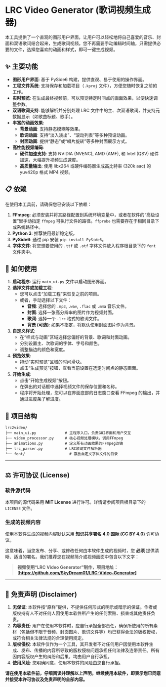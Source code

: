 # LRC Video Generator (歌词视频生成器)



本工具提供了一个直观的图形用户界面，让用户可以轻松地将自己喜爱的音乐、封面和双语歌词结合起来，生成歌词视频。您不再需要手动编辑时间轴，只需提供必要的文件，选择您喜欢的动画和样式，即可一键生成视频。



## ✨ 主要功能



- **图形用户界面**: 基于 PySide6 构建，提供直观、易于使用的操作界面。
- **工程文件系统**: 支持保存和加载项目（`.kproj` 文件），方便您随时恢复之前的工作。
- **实时预览**: 在生成最终视频前，可以预览特定时间点的画面效果，以便快速调整参数。
- **双语歌词支持**: 能够解析并分别处理 LRC 文件中的主、次双语歌词，并支持元数据显示（如歌曲标题、歌手）。
- **丰富的动画效果**:
  - **背景动画**: 支持静态模糊等效果。
  - **歌词动画**: 支持“淡入淡出”、“滚动列表”等多种预设动画。
  - **封面动画**: 提供“静态”或“唱片旋转”等多种封面展示方式。
- **高性能视频编码**:
  - **硬件加速支持**: 支持 NVIDIA (NVENC), AMD (AMF), 和 Intel (QSV) 硬件加速，大幅提升视频生成速度。
  - **高质量输出**: 使用 libx264 或硬件编码器生成高比特率 (320k aac) 的 yuv420p 格式 MP4 视频。



## 📋 依赖



在使用本工具前，请确保您已安装以下依赖：

1. **FFmpeg**: 必须安装并将其路径配置到系统环境变量中，或者在软件的“高级设置”里手动指定 `ffmpeg` 可执行文件的路径。`ffprobe` 也需要存在于相同目录下或系统路径中。
2. **Python 3**: 推荐使用最新稳定版。
3. **PySide6**: 通过 pip 安装 `pip install PySide6`。
4. **字体文件**: 将您想要使用的 `.ttf` 或 `.otf` 字体文件放入程序根目录下的 `font` 文件夹中。



## 🚀 如何使用



1. **启动程序**: 运行 `main_ui.py` 文件以启动图形界面。
2. **选择文件或加载工程**:
   - 您可以点击“加载工程”来恢复之前的项目。
   - 或者，手动选择以下文件：
     - **音频**: 选择您的 `.mp3`, `.wav`, `.flac` 或 `.m4a` 音乐文件。
     - **封面**: 选择一张高分辨率的图片作为视频封面。
     - **歌词**: 选择一个 `.lrc` 格式的歌词文件。
     - **背景 (可选)**: 如果不指定，将默认使用封面图片作为背景。
3. **自定义样式**:
   - 在“样式与动画”区域选择您偏好的背景、歌词和封面动画。
   - 分别设置主、次歌词的字体、字号和颜色。
   - 调整描边的颜色和宽度。
4. **预览效果**:
   - 拖动“实时预览”区域的时间滑块。
   - 点击“生成预览”按钮，查看当前设置在选定时间点的静态画面。
5. **开始生成**:
   - 点击“开始生成视频”按钮。
   - 在弹出的对话框中选择视频文件的保存位置和名称。
   - 程序将开始处理，您可以在界面底部的日志窗口查看 FFmpeg 的输出，并通过进度条了解进度。



## 📂 项目结构



```
lrc2video/
├── main_ui.py             # 主程序入口，负责GUI界面和用户交互
├── video_processor.py     # 核心视频处理模块，调用FFmpeg
├── animations.py          # 定义所有动画效果的FFmpeg滤镜
├── lrc_parser.py          # LRC歌词文件解析器
└── font/                    # 存放自定义字体文件的目录
```

------



## ⚖️ 许可协议 (License)





### 软件源代码



本项目的源代码采用 **MIT License** 进行许可。详情请参阅项目根目录下的 `LICENSE` 文件。



### 生成的视频内容



使用本软件生成的视频内容默认采用 **知识共享署名 4.0 国际 (CC BY 4.0)** 许可协议。

这意味着，当您发布、分享、或修改任何由本软件生成的视频时，您 **必须** 提供清晰、适当的署名。我们推荐您在视频简介或视频画面中包含以下文字：

> **视频使用“LRC Video Generator”制作，项目地址：[https://github.com/SkyDream01/LRC-Video-Generator]**

------



## 📝 免责声明 (Disclaimer)



1. **无保证**: 本软件按“原样”提供，不提供任何形式的明示或暗示的保证。作者或版权持有人不对任何人因使用本软件所产生的任何索赔、损害或其他责任负责。
2. **内容责任**: 用户在使用本软件时，应自行承担全部责任，确保所使用的所有素材（包括但不限于音频、封面图片、歌词文件等）均已获得合法的版权授权，或符合相关法律法规的合理使用规定。
3. **版权侵权**: 本软件仅作为一个工具，其开发者不对任何用户因使用本软件生成、发布、传播的内容所导致的版权侵权问题承担任何法律及连带责任。所有因内容版权产生的纠纷和后果，均由用户自行承担。
4. **使用风险**: 您明确同意，使用本软件的风险由您自行承担。

**请在使用本软件前，仔细阅读并理解以上声明。继续使用本软件，即表示您已同意并接受本许可协议及免责声明的全部内容。**